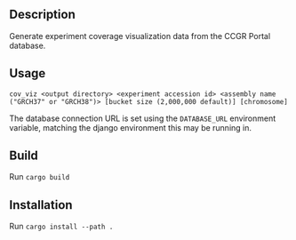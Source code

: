 ## Description
Generate experiment coverage visualization data from the CCGR Portal database.

## Usage

    cov_viz <output directory> <experiment accession id> <assembly name ("GRCH37" or "GRCH38")> [bucket size (2,000,000 default)] [chromosome]


The database connection URL is set using the `DATABASE_URL` environment variable, matching the django environment this may be running in.

## Build

Run `cargo build`

## Installation

Run `cargo install --path .`
